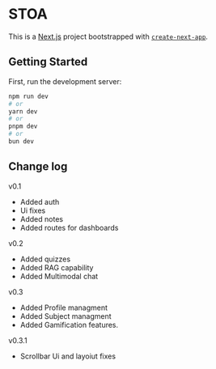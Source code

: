 # STOA


This is a [Next.js](https://nextjs.org) project bootstrapped with [`create-next-app`](https://nextjs.org/docs/app/api-reference/cli/create-next-app).

## Getting Started

First, run the development server:

```bash
npm run dev
# or
yarn dev
# or
pnpm dev
# or
bun dev
```
## Change log

v0.1
- Added auth
- Ui fixes
- Added notes
- Added routes for dashboards

v0.2
- Added quizzes
- Added RAG capability
- Added Multimodal chat

v0.3
- Added Profile managment
- Added Subject managment
- Added Gamification features.

v0.3.1
- Scrollbar Ui and layoiut fixes

